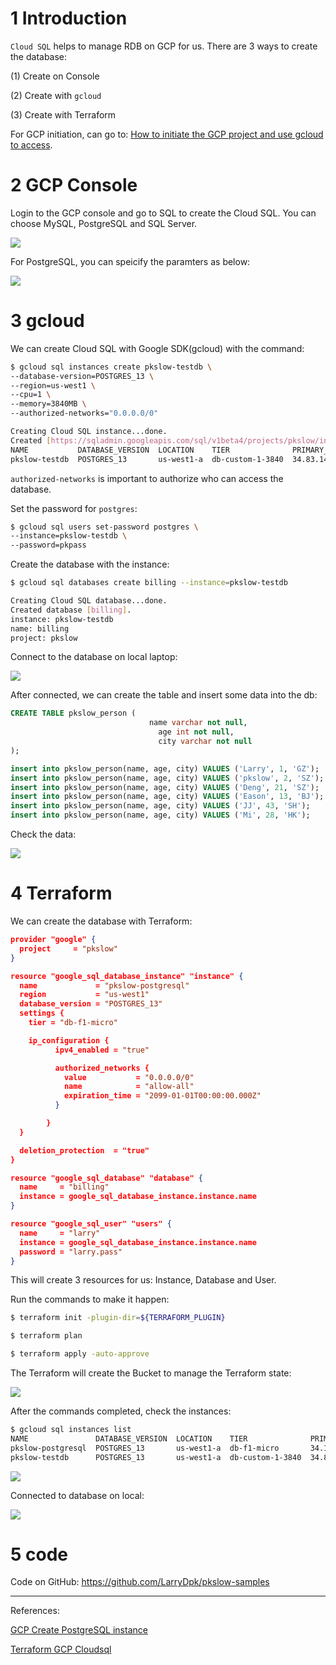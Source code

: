 # 1 Introduction

`Cloud SQL` helps to manage RDB on GCP for us. There are 3 ways to create the database:

(1) Create on Console

(2) Create with `gcloud`

(3) Create with Terraform



For GCP initiation, can go to: [How to initiate the GCP project and use gcloud to access](https://www.pkslow.com/archives/init-gcp-sdk-en).



# 2 GCP Console

Login to the GCP console and go to SQL to create the Cloud SQL. You can choose MySQL, PostgreSQL and SQL Server. 

![](https://pkslow.oss-cn-shenzhen.aliyuncs.com/images/2021/11/create-gcp-cloudsql.db-types.png)



For PostgreSQL, you can speicify the paramters as below:

![](https://pkslow.oss-cn-shenzhen.aliyuncs.com/images/2021/11/create-gcp-cloudsql.postgresql-console.png)



# 3 gcloud

We can create Cloud SQL with Google SDK(gcloud) with the command:

```bash
$ gcloud sql instances create pkslow-testdb \
--database-version=POSTGRES_13 \
--region=us-west1 \
--cpu=1 \
--memory=3840MB \
--authorized-networks="0.0.0.0/0" 

Creating Cloud SQL instance...done.                                                                                                                             
Created [https://sqladmin.googleapis.com/sql/v1beta4/projects/pkslow/instances/pkslow-testdb].
NAME           DATABASE_VERSION  LOCATION    TIER              PRIMARY_ADDRESS  PRIVATE_ADDRESS  STATUS
pkslow-testdb  POSTGRES_13       us-west1-a  db-custom-1-3840  34.83.146.214    -                RUNNABLE
```

`authorized-networks` is important to authorize who can access the database.



Set the password for `postgres`:

```bash
$ gcloud sql users set-password postgres \
--instance=pkslow-testdb \
--password=pkpass
```



Create the database with the instance:

```bash
$ gcloud sql databases create billing --instance=pkslow-testdb

Creating Cloud SQL database...done.                                                                                                                             
Created database [billing].
instance: pkslow-testdb
name: billing
project: pkslow
```



Connect to the database on local laptop:

![](https://pkslow.oss-cn-shenzhen.aliyuncs.com/images/2021/11/create-gcp-cloudsql.connection-info.png)



After connected, we can create the table and insert some data into the db:

```sql
CREATE TABLE pkslow_person (
                               name varchar not null,
                                 age int not null,
                                 city varchar not null
);

insert into pkslow_person(name, age, city) VALUES ('Larry', 1, 'GZ');
insert into pkslow_person(name, age, city) VALUES ('pkslow', 2, 'SZ');
insert into pkslow_person(name, age, city) VALUES ('Deng', 21, 'SZ');
insert into pkslow_person(name, age, city) VALUES ('Eason', 13, 'BJ');
insert into pkslow_person(name, age, city) VALUES ('JJ', 43, 'SH');
insert into pkslow_person(name, age, city) VALUES ('Mi', 28, 'HK');
```



Check the data:

![](https://pkslow.oss-cn-shenzhen.aliyuncs.com/images/2021/11/create-gcp-cloudsql.connection-select.png)





# 4 Terraform

We can create the database with Terraform:

```json
provider "google" {
  project     = "pkslow"
}

resource "google_sql_database_instance" "instance" {
  name             = "pkslow-postgresql"
  region           = "us-west1"
  database_version = "POSTGRES_13"
  settings {
    tier = "db-f1-micro"

    ip_configuration {
          ipv4_enabled = "true"

          authorized_networks {
            value           = "0.0.0.0/0"
            name            = "allow-all"
            expiration_time = "2099-01-01T00:00:00.000Z"
          }

        }
  }

  deletion_protection  = "true"
}

resource "google_sql_database" "database" {
  name     = "billing"
  instance = google_sql_database_instance.instance.name
}

resource "google_sql_user" "users" {
  name     = "larry"
  instance = google_sql_database_instance.instance.name
  password = "larry.pass"
}
```

This will create 3 resources for us: Instance, Database and User.



Run the commands to make it happen:

```bash
$ terraform init -plugin-dir=${TERRAFORM_PLUGIN}

$ terraform plan

$ terraform apply -auto-approve
```



The Terraform will create the Bucket to manage the Terraform state:

![](https://pkslow.oss-cn-shenzhen.aliyuncs.com/images/2021/11/create-gcp-cloudsql.terraform-bucket.png)



After the commands completed, check the instances:

```bash
$ gcloud sql instances list
NAME               DATABASE_VERSION  LOCATION    TIER              PRIMARY_ADDRESS  PRIVATE_ADDRESS  STATUS
pkslow-postgresql  POSTGRES_13       us-west1-a  db-f1-micro       34.127.53.161    -                RUNNABLE
pkslow-testdb      POSTGRES_13       us-west1-a  db-custom-1-3840  34.83.146.214    -                RUNNABLE
```



![](https://pkslow.oss-cn-shenzhen.aliyuncs.com/images/2021/11/create-gcp-cloudsql.terraform-two-instances.png)

Connected to database on local:

![](https://pkslow.oss-cn-shenzhen.aliyuncs.com/images/2021/11/create-gcp-cloudsql.postgresql-connect.png)



# 5 code

Code on GitHub: https://github.com/LarryDpk/pkslow-samples



---

References:

[GCP Create PostgreSQL instance](https://cloud.google.com/sql/docs/postgres/create-instance)

[Terraform GCP Cloudsql](https://registry.terraform.io/providers/hashicorp/google/latest/docs/resources/sql_database_instance)


